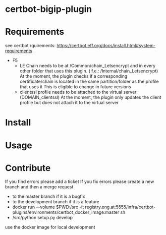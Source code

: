 # certbot-bigip-plugin

# Requirements
see certbot rquirements: https://certbot.eff.org/docs/install.html#system-requirements

* F5
    * LE Chain needs to be at /Common/chain_Letsencrypt and in every other folder that uses this plugin. ( f.e.: /Internal/chain_Letsencrypt)
      At the moment, the plugin checks if a corresponding certificate/chain is located in the same partition/folder as the profile that uses it
      This is eligible to change in future versions
    * clientssl profile needs to be attached to the virtual server (DOMAIN_clientssl)
      At the moment, the plugin only updates the client profile but does not attach it to the virtual server

# Install

# Usage

# Contribute
If you find errors please add a ticket
If you fix errors please create a new branch and then a merge request 
- to the master branch if it is a bugfix
- to the development branch if it is a feature
- docker run --volume $PWD:/src -it registry.ong.at:5555/infra/certbot-plugins/environments/certbot_docker_image:master sh
- /src/python setup.py develop

use the docker image for local development